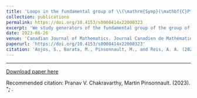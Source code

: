 ```yaml
---
title: 'Loops in the fundamental group of \\(\mathrm{Symp}(\mathbf{C}P^2\sharp 5\overline{\mathbf{C}P^2},\omega)\\) which are not represented by circle actions'
collection: publications
permalink: https://doi.org/10.4153/s0008414x22000323
excerpt: 'We study generators of the fundamental group of the group of symplectomorphisms \\(\mathrm{Symp}(\mathbf{C}P^2\sharp 5\overline{\mathbf{C}P^2},\omega)\\) for some particular symplectic forms. It was observed by J. Kȩdra that there are many symplectic 4-manifolds'
date: 2023-06-26
venue: 'Canadian Journal of Mathematics. Journal Canadien de Mathématiques'
paperurl: 'https://doi.org/10.4153/s0008414x22000323'
citation: 'Anjos, S., Barata, M., Pinsonnault, M., and Reis, A. A. (2023). &quot;Loops in the fundamental group of \\(\mathrm{Symp}(\mathbf{C}P^2\sharp 5\overline{\mathbf{C}P^2},\omega)\\) which are not represented by circle actions.&quot; <i>https://doi.org/10.4153/s0008414x22000323</i>.'
---
```

*****

[Download paper here](https://arxiv.org/abs/2306.15046)

Recommended citation: Pranav V. Chakravarthy, Martin Pinsonnault. (2023). &quot;*****; <i>*****</i>.
